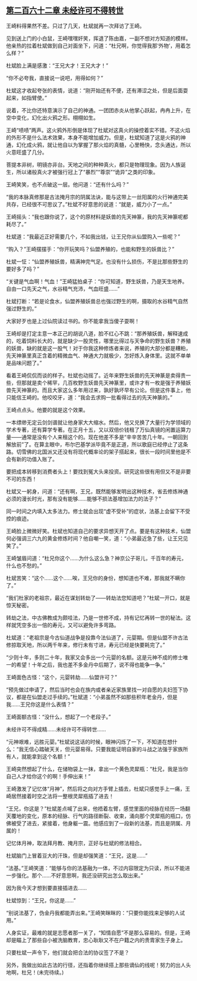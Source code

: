 ## [第二百六十二章 未经许可不得转世](https://www.xxbiquge.com/11_11207/8961979.html)


  王崎料得果然不差。只过了几天，杜斌就再一次拜访了王崎。

  见到送上门的小白鼠，王崎嘿嘿奸笑，挥退了陈由嘉，一副不想对方知道的模样。他亲热的拉着杜斌做到自己对面坐下，问道：“杜兄啊，你觉得我那‘外物’，用着怎么样？”

  杜斌脸上满是感激：“王兄大才！王兄大才！”

  “你不必夸我，直接说一说吧，用得如何？”

  杜斌这才收起夸张的表情，说道：“刚开始还有不便，还有滞涩之处，但是后面耍起来，如指臂使。”

  说着，不比你还特意演示了自己的神通。一团团赤炎从他掌心跃起，冉冉上升，在空中变化，幻化出火鸦之形。栩栩如生。

  王崎“啧啧”两声。这火鸦外形倒是体现了杜斌对这真火的操控着实不错。不这火焰的外形不是什么法术效果，本身不能增加威力。但是，杜斌知道了这是火鸦的神通，幻化成火鸦，就让他自以为掌握了那火焰的真髓，心里畅快，念头通达，所以火意旺盛了几分。

  菩提本非树，明镜亦非台。天地之间的种种真火，都只是物理现象。因为人族诞生，所以诸般真火才被强行冠上了“暴烈”“尊崇”“诡异”之类的印象。

  王崎笑笑，也不点破这一层。他问道：“还有什么吗？”

  “我的本脉真修那是古法掩月宗的阴属法诀，能与这带上一丝阳属的火行神通完美共存，已经很不可思议了。”杜斌不好意思的说道：“就是，威力小了一点。”

  王崎摇头：“我也跟你说了，这个的原材料是妖兽的先天神篆，我的先天神篆呢都耗尽了。”

  杜斌道：“我最近正好需要几个，不如我出钱，让王兄你从仙盟购入一些呢？”

  “购入？”王崎摆摆手：“你开玩笑吗？仙盟养殖的，也能和野生的妖兽比？”

  杜斌一怔：“仙盟养殖妖兽，精满神完气足。也没有什么损伤，不是比那些野生的要好多了吗？”

  “关键是气血啊！气血！”王崎猛拍桌子：“你可知道，野生妖兽，乃是天生地养。自由一口先天之气，水谷精气充沛，气血旺盛……”

  杜斌打断：“若是论食水，仙盟养殖妖兽总也强过野生的啊，摄取的水谷精气自然强过野生的。”

  大家好歹也是上过仙院读过书的。你不能拿我当傻子耍啊！

  王崎却是打定主意一本正己的胡说八道，脸不红心不跳：“那养殖妖兽，解释速成的，吃着饲料长大的，就是缺少一股灵性，哪里比得过与天争命的野生妖兽？养殖的妖兽，缺的就是这一股气！对于你我这种修炼者来说，养殖的大部分都是糟粕，先天神篆里真正含着的精微血气、神通大力就极少，怎好炼入身体里。这就不单单是品味问题了。”

  看着王崎侃侃而谈的样子。杜斌也动摇了。近年来野生妖兽的先天神篆是卖得贵一些，但那就是卖个稀罕，几百枚野生妖兽先天神篆里，或许才有一枚是强于养殖妖兽先天神篆的。而且大家这么多年用过来，孰好孰坏早有公论。但是这件事上，他只能信王崎的。他咬咬牙，道：“我会去求购一批看得过去的先天神篆的。”

  王崎点点头。他要的就是这个效果。

  一本缥缈无定云剑剑谱就让他身家大大缩水。然后，他又兑换了大量行为学领域的学术专著，还有算学专著。在正月十五，又以双倍价钱租了万仙真镜的闲置运算力量——通常是没有个人来租这个的。现在他差不多是“辛辛苦苦几十年。一朝回到解放前”了。在算主眼中，布尔巴基学派毕竟不是正道，所以歌庭已经停止了这条路。切雪佛的北国派又还没有将现代概率论的架子搭起来，很长一段时间里他是不会有新的功值入账了。

  要把成本转移到消费者头上！要找到冤大头来投资。研究这些很有用但又不是非要不可的东西！

  杜斌又一躬身，问道：“还有啊，王兄，既然能够发明出这种技术，省去修炼神通必须的漫长时光，那有没有能够……能够不损法基增加法力的法子？”

  同一时间之内填入太多法力。修士就会出现“虚不受补”的症状，法基上会留下不受控的痕迹。

  王崎脸上微微好笑。杜斌也知道自己的要求异想天开了点。要是有这种技术，仙盟何必强调三六九的黄金修炼时间？他自嘲一笑，道：“小弟最近急了些，让王兄见笑了。”

  王崎皱眉问道：“杜兄你这个……为什么这么急？神京公子哥儿，千百年的寿元，什么也不愁的。”

  杜斌苦笑：“这个……这个……唉，王兄你的身份，想知道也不难，那我就不瞒你了。”

  “我们杜家的老祖宗，最近在谋划转劫了——转劫法您知道吧？”杜斌一开口，就是惊天秘密。

  转劫之法，中古佛教成为颇哇法，乃是一世修不成，持有记忆再转一世的秘法。这样就凭空多出一倍的寿元，又可以避免许多弯路。

  杜斌道：“老祖宗是今古仙道战争是投靠今法仙道了，元婴期。但是仙盟不许古法修掠取天地，所以两千年来，修行未有寸进，寿元已经是快要耗完了。”

  “少则十年，多则二十年，我家又会多出一个元婴的名额。这是元神不成的修士唯一的希望！十年之后，我也差不多金丹中后期了，说不得也能争一争。”

  王崎面色古怪：“这个，元婴转劫……仙盟许可？”

  “预先做过申请了，然后当时也会在族内或者亲近家族里找一对自愿的夫妇签下协议，都是在仙盟走过手续的。”杜斌道：“小弟虽然不如那些积年老金丹，但是我……王兄你这是什么表情？”

  王崎面额古怪：“没什么，想起了一个老段子。”

  未经许可不得成精……未经许可不得转世……

  “元神艰难，远胜元婴。”杜斌说这话的时候，眼神闪烁了一下，不知道在想什么：“我无信心踏破天关，但元婴易得。只要我能证明自家的斗战之法强于家族所有人，就能拿到这个名额！”

  王崎突然想起了什么，在储物袋上一抹，拿出一个黄色灵犀瓶：“杜兄，我是当你自己人才给你这个的啊！手伸出来！”

  王崎激发了记忆体“月神”，然后将之向对方手臂上插去，杜斌只感觉手上一痛，王崎居然接着时空之法将一整根灵犀瓶插了进去！

  “王兄，你这是？”杜斌差点喊了出来，他捂着左臂，感觉里面的经脉在经历一场翻天覆地的变化，原本的经脉、行气的路径断裂、收束，涌向那个灵犀瓶的瓶口，仿佛被受了进去，紧接着，他身躯一震。他感应到了一段新的法基，而且是阴属、月属的！

  记忆体月神，取法拜月教、掩月宗，正好与杜斌的修法相合。

  杜斌脑门上冒着豆大的汗珠，但是却强笑道：“王兄，这是……”

  “法基。”王崎笑道：“能够与你的法基融为一体，不过内容限定为只读，所以不能进一步强化。那个……不好意思啊，我还没研究出怎么取出来。”

  因为我今天才想到要直接插进去……

  杜斌惊到：“王兄，你这是……”

  “别说法基了，伪金丹我都能弄出来。”王崎笑眯眯的：“只要你能找来足够的人试用。”

  人身实证，最难的就是志愿者那一关了，“知情自愿”不是那么容易的。但是，王崎却是瞄上了那些自小被洗脑教育，忠心耿耿又不在户籍之内的贵胄家生子身上。

  只要杜斌一声令下，他们就会把合法的协议签了不是？

  另外，我做出如此古法的行径，还指着你继续搭上那些谪仙的线呢！努力的出人头地啊，杜兄！(未完待续。)
